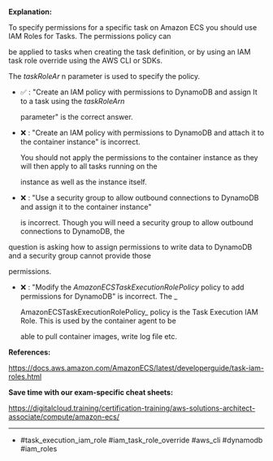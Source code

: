 **Explanation:**

To specify permissions for a specific task on Amazon ECS you should use IAM Roles for Tasks. The permissions policy can

be applied to tasks when creating the task definition, or by using an IAM task role override using the AWS CLI or SDKs.

The _taskRoleAr_ n parameter is used to specify the policy.

- ✅ :  "Create an IAM policy with permissions to DynamoDB and assign It to a task using the _taskRoleArn_

  parameter" is the correct answer.

- ❌ :  "Create an IAM policy with permissions to DynamoDB and attach it to the container instance" is incorrect.

  You should not apply the permissions to the container instance as they will then apply to all tasks running on the

  instance as well as the instance itself.

- ❌ :  "Use a security group to allow outbound connections to DynamoDB and assign it to the container instance"

  is incorrect. Though you will need a security group to allow outbound connections to DynamoDB, the

question is asking how to assign permissions to write data to DynamoDB and a security group cannot provide those

permissions.

- ❌ :  "Modify the _AmazonECSTaskExecutionRolePolicy_ policy to add permissions for DynamoDB" is incorrect. The _

  AmazonECSTaskExecutionRolePolicy_ policy is the Task Execution IAM Role. This is used by the container agent to be

  able to pull container images, write log file etc.

**References:**

<https://docs.aws.amazon.com/AmazonECS/latest/developerguide/task-iam-roles.html>

**Save time with our exam-specific cheat sheets:**

<https://digitalcloud.training/certification-training/aws-solutions-architect-associate/compute/amazon-ecs/>

----

- #task_execution_iam_role #iam_task_role_override #aws_cli #dynamodb #iam_roles
